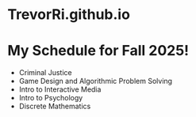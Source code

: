 # TrevorRi.github.io
<!DOCTYPE html>
<html lang="en">
  <head>
    <!-- This shows up in the window title bar -->
    <title>My minimal Color page</title>
  </head>
  <body>
    <!-- Everything "inside" the body tag shows up in the browser window -->
    <h1>My Schedule for Fall 2025!</h1>
    <ul>
      <li>Criminal Justice</li>
      <li>Game Design and Algorithmic Problem Solving</li>
      <li>Intro to Interactive Media</li>
      <li>Intro to Psychology</li>
      <li>Discrete Mathematics</li>
    </ul>
  </body>
</html>
